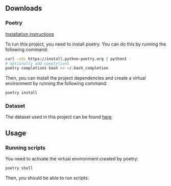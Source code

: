 ## Downloads

### Poetry

[Installation instructions](https://python-poetry.org/docs/#installing-with-the-official-installer)

To run this project, you need to install poetry. You can do this by running the following command:

```bash
curl -sSL https://install.python-poetry.org | python3 -
# optionally add completions
poetry completions bash >> ~/.bash_completion
```

Then, you can install the project dependencies and create a virtual environment by running the following command:

```bash
poetry install
```

### Dataset

The dataset used in this project can be found [here](https://www.kaggle.com/datasets/agrigorev/clothing-dataset-full/data).

## Usage

### Running scripts

You need to activate the virtual environment created by poetry:

```bash
poetry shell
```

Then, you should be able to run scripts.
